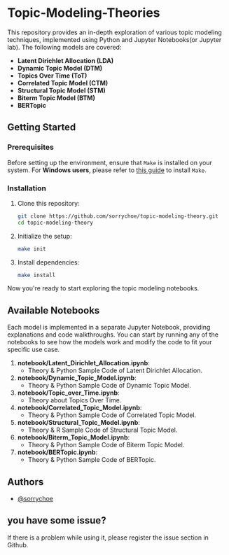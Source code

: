 # Topic-Modeling-Theories

This repository provides an in-depth exploration of various topic modeling techniques, implemented using Python and Jupyter Notebooks(or Jupyter lab). The following models are covered:

- **Latent Dirichlet Allocation (LDA)**
- **Dynamic Topic Model (DTM)**
- **Topics Over Time (ToT)**
- **Correlated Topic Model (CTM)**
- **Structural Topic Model (STM)**
- **Biterm Topic Model (BTM)**
- **BERTopic**

## Getting Started

### Prerequisites

Before setting up the environment, ensure that `Make` is installed on your system. 
For **Windows users**, please refer to [this guide](https://gnuwin32.sourceforge.net/packages/make.htm) to install `Make`.

### Installation

1. Clone this repository:
   ```bash
   git clone https://github.com/sorrychoe/topic-modeling-theory.git
   cd topic-modeling-theory
   ```

2. Initialize the setup:
   ```bash
   make init
   ```

3. Install dependencies:
   ```bash
   make install
   ```

Now you're ready to start exploring the topic modeling notebooks.

## Available Notebooks

Each model is implemented in a separate Jupyter Notebook, providing explanations and code walkthroughs. You can start by running any of the notebooks to see how the models work and modify the code to fit your specific use case.

1. **notebook/Latent_Dirichlet_Allocation.ipynb**:
   - Theory & Python Sample Code of Latent Dirichlet Allocation.
2. **notebook/Dynamic_Topic_Model.ipynb**:
   - Theory & Python Sample Code of Dynamic Topic Model.
3. **notebook/Topic_over_Time.ipynb**:
   - Theory about Topics Over Time.
4. **notebook/Correlated_Topic_Model.ipynb**:
   - Theory & Python Sample Code of Correlated Topic Model.
5. **notebook/Structural_Topic_Model.ipynb**:
    - Theory & R Sample Code of Structural Topic Model.
6. **notebook/Biterm_Topic_Model.ipynb**:
    - Theory & Python Sample Code of Biterm Topic Model.
7. **notebook/BERTopic.ipynb**:
   - Theory & Python Sample Code of BERTopic.

## Authors

- [@sorrychoe](https://www.github.com/sorrychoe)

## you have some issue?

If there is a problem while using it, please register the issue section in Github.
